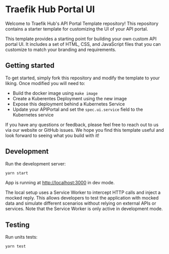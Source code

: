 # Traefik Hub Portal UI

Welcome to Traefik Hub's API Portal Template repository! 
This repository contains a starter template for customizing the UI of your API portal.

This template provides a starting point for building your own custom API portal UI. 
It includes a set of HTML, CSS, and JavaScript files that you can customize to match your branding and requirements.

## Getting started

To get started, simply fork this repository and modify the template to your liking. 
Once modified you will need to: 
- Build the docker image using `make image`
- Create a Kuberentes Deployment using the new image
- Expose this deployment behind a Kubernetes Service
- Update your APIPortal and set the `spec.ui.service` field to the Kubernetes service

If you have any questions or feedback, please feel free to reach out to us via our website or GitHub issues. 
We hope you find this template useful and look forward to seeing what you build with it!

## Development

Run the development server:

```bash
yarn start
```

App is running at [http://localhost:3000](http://localhost:3000) in dev mode.

The local setup uses a Service Worker to intercept HTTP calls and inject a mocked reply. 
This allows developers to test the application with mocked data and simulate different scenarios without relying on external APIs or services. 
Note that the Service Worker is only active in development mode.

## Testing

Run units tests:

```bash
yarn test
```
